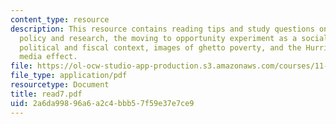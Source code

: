 ```yaml
---
content_type: resource
description: This resource contains reading tips and study questions on case of anti-poverty
  policy and research, the moving to opportunity experiment as a social policy case,
  political and fiscal context, images of ghetto poverty, and the Hurricane Katrina
  media effect.
file: https://ol-ocw-studio-app-production.s3.amazonaws.com/courses/11-800-doctoral-research-seminar-knowledge-in-the-public-arena-spring-2007/2a6da99896a6a2c4bbb57f59e37e7ce9_read7.pdf
file_type: application/pdf
resourcetype: Document
title: read7.pdf
uid: 2a6da998-96a6-a2c4-bbb5-7f59e37e7ce9
---
```

